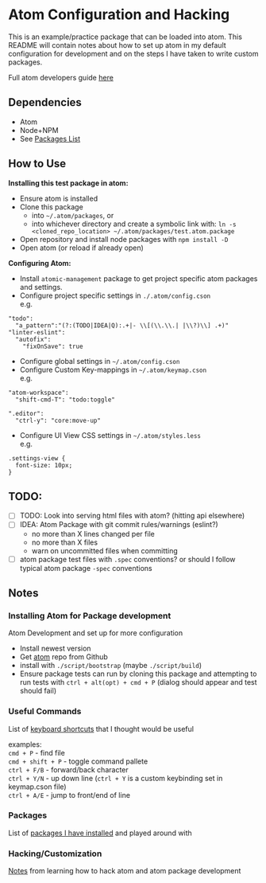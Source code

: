# Atom Configuration and Hacking

This is an example/practice package that can be loaded into atom. This README will contain notes about how to
set up atom in my default configuration for development and on the steps I have taken to write custom packages.

Full atom developers guide [here](https://flight-manual.atom.io/hacking-atom/)

## Dependencies

- Atom
- Node+NPM
- See [Packages List](/packages.md?id=packages)

## How to Use

**Installing this test package in atom:**
 - Ensure atom is installed
 - Clone this package
    - into `~/.atom/packages`, or
    - into whichever directory and create a symbolic link with:
     `ln -s <cloned_repo_location> ~/.atom/packages/test.atom.package`
 - Open repository and install node packages with `npm install -D`
 - Open atom (or reload if already open)


**Configuring Atom:**
 - Install `atomic-management` package to get project specific atom packages and settings.
 - Configure project specific settings in `./.atom/config.cson`  
  e.g.
  ```
  "todo":
    "a_pattern":"(?:(TODO|IDEA|Q):.+|- \\[(\\.\\.| |\\?)\\] .+)"
  "linter-eslint":
    "autofix":
      "fixOnSave": true
  ```
 - Configure global settings in `~/.atom/config.cson`
 - Configure Custom Key-mappings in `~/.atom/keymap.cson`  
  e.g.
  ```
  "atom-workspace":
    "shift-cmd-T": "todo:toggle"

  ".editor":
    "ctrl-y": "core:move-up"
  ```
 - Configure UI View CSS settings in `~/.atom/styles.less`   
  e.g.
  ```
  .settings-view {
    font-size: 10px;
  }
  ```

## TODO:

- [ ] TODO: Look into serving html files with atom? (hitting api elsewhere)
- [ ] IDEA: Atom Package with git commit rules/warnings (eslint?)
    - no more than X lines changed per file
    - no more than X files
    - warn on uncommitted files when committing
- [ ] atom package test files with `.spec` conventions? or should I follow typical atom package `-spec` conventions

## Notes

### Installing Atom for Package development
Atom Development and set up for more configuration
 - Install newest version
 - Get [atom](https://github.com/atom/atom) repo from Github
 - install with `./script/bootstrap` (maybe `./script/build`)
 - Ensure package tests can run by cloning this package and attempting to run tests with `ctrl + alt(opt) + cmd + P` (dialog should appear and test should fail)


### Useful Commands

List of [keyboard shortcuts](/commands.md?id=useful-atom-commands) that I thought would be useful

examples:  
`cmd + P` - find file  
`cmd + shift + P` - toggle command pallete  
`ctrl + F/B` - forward/back character   
`ctrl + Y/N` - up down line  (`ctrl + Y` is a custom keybinding set in keymap.cson file)  
`ctrl + A/E` - jump to front/end of line  

### Packages

List of [packages I have installed](/packages.md?id=packages) and played around with

### Hacking/Customization

[Notes](/hacking.md?id=hacking-atom) from learning how to hack atom and atom package development
